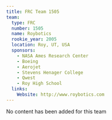 ```yaml
---
title: FRC Team 1505
team:
  type: FRC
  number: 1505
  name: Roybotics
  rookie_year: 2005
  location: Roy, UT, USA
  sponsors:
    - NASA Ames Research Center
    - Boeing
    - Aerojet
    - Stevens Henager College
    - Qwest
    - Roy High School
  links:
    Website: http://www.roybotics.com
---
```

No content has been added for this team